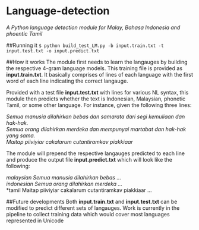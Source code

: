 # Language-detection
*A Python language detection module for Malay, Bahasa Indonesia and phoentic Tamil*

##Running it
`$ python build_test_LM.py -b input.train.txt -t input.test.txt -o input.predict.txt`

##How it works
The module first needs to learn the langauges by building the respective 4-gram language models. This training file is provided as **input.train.txt**. It basically comprises of lines of each language with the first word of each line indicating the correct langauge.

Provided with a test file **input.test.txt** with lines for various NL syntax, this module then predicts whether the text is Indonesian, Malaysian, phonetic Tamil, or some other language. For instance, given the following three lines:

*Semua manusia dilahirkan bebas dan samarata dari segi kemuliaan dan hak-hak.*  
*Semua orang dilahirkan merdeka dan mempunyai martabat dan hak-hak yang sama.*  
*Maitap piiviyiar cakalarum cutantiramkav piakkiaar*

The module will prepend the respective langauges predicted to each line and produce the output file **input.predict.txt** which will look like the following:

*malaysian	Semua manusia dilahirkan bebas ...*  
*indonesian	Semua orang dilahirkan merdeka ...*  
*tamil	Maitap piiviyiar cakalarum cutantiramkav piakkiaar ...

##Future developments
Both **input.train.txt** and **input.test.txt** can be modified to predict different sets of langauges. Work is currently in the pipeline to collect training data which would cover most languages represented in Unicode 

